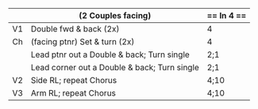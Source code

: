 ||(2 Couples facing) | == In 4 == |
|-----|----|-----|
|V1| Double fwd & back (2x) |4|
|Ch| (facing ptnr) Set & turn (2x) |4|
||Lead ptnr out a Double & back; Turn single |2;1|
||Lead corner out a Double & back; Turn single |2;1|
|V2| Side RL; repeat Chorus |4;10|
|V3| Arm RL; repeat Chorus |4;10|
